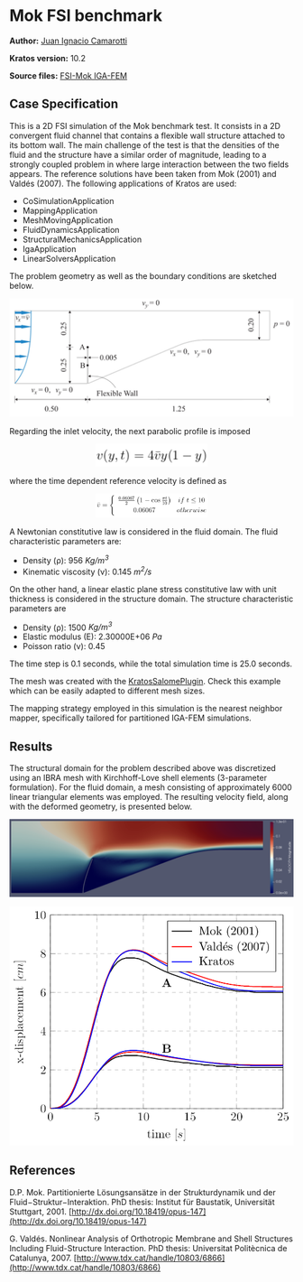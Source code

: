 # Mok FSI benchmark

**Author:** [Juan Ignacio Camarotti](https://github.com/juancamarotti)

**Kratos version:** 10.2

**Source files:** [FSI-Mok IGA-FEM](https://github.com/KratosMultiphysics/Examples/tree/master/co_simulation/validation/fsi_mok_iga_fem/source)

## Case Specification

This is a 2D FSI simulation of the Mok benchmark test. It consists in a 2D convergent fluid channel that contains a flexible wall structure attached to its bottom wall. The main challenge of the test is that the densities of the fluid and the structure have a similar order of magnitude, leading to a strongly coupled problem in where large interaction between the two fields appears. The reference solutions have been taken from  Mok (2001) and Valdés (2007). The following applications of Kratos are used:
* CoSimulationApplication
* MappingApplication
* MeshMovingApplication
* FluidDynamicsApplication
* StructuralMechanicsApplication
* IgaApplication
* LinearSolversApplication

The problem geometry as well as the boundary conditions are sketched below.
<p align="center">
  <img src="data/Mok_benchmark_geometry.png" alt="Mok benchmark geometry." style="width: 600px;"/>
</p>

Regarding the inlet velocity, the next parabolic profile is imposed

<p align="center">
  <img src="data/Mok_inlet_formula_1.png" alt="Mok inlet profile." style="width: 200px;"/>
</p>

where the time dependent reference velocity is defined as

<p align="center">
  <img src="data/Mok_inlet_formula_2.png" alt="Mok velocity formula." style="width: 200px;"/>
</p>

A Newtonian constitutive law is considered in the fluid domain. The fluid characteristic parameters are:
* Density (&rho;): 956 _Kg/m<sup>3</sup>_
* Kinematic viscosity (&nu;): 0.145 _m<sup>2</sup>/s_

On the other hand, a linear elastic plane stress constitutive law with unit thickness is considered in the structure domain. The structure characteristic parameters are
* Density (&rho;): 1500 _Kg/m<sup>3</sup>_
* Elastic modulus (E):  2.30000E+06 _Pa_
* Poisson ratio (&nu;): 0.45

The time step is 0.1 seconds, while the total simulation time is 25.0 seconds.

The mesh was created with the [KratosSalomePlugin](https://github.com/KratosMultiphysics/KratosSalomePlugin/tree/master/tui_examples/mok_fsi). Check this example which can be easily adapted to different mesh sizes.

The mapping strategy employed in this simulation is the nearest neighbor mapper, specifically tailored for partitioned IGA-FEM simulations.

## Results
The structural domain for the problem described above was discretized using an IBRA mesh with Kirchhoff-Love shell elements (3-parameter formulation). For the fluid domain, a mesh consisting of approximately 6000 linear triangular elements was employed. The resulting velocity field, along with the deformed geometry, is presented below. 

<p align="center">
  <img src="data/flow_field_vel_t25.png" alt="Obtained velocity field (t = 25.0)." style="width: 600px;"/>
</p>

<p align="center">
  <img src="data/Mok_ux.png" alt="Point A horizontal displacement comparison." style="width: 600px;"/>
</p>

## References
D.P. Mok. Partitionierte Lösungsansätze in der Strukturdynamik und der Fluid−Struktur−Interaktion. PhD thesis: Institut für Baustatik, Universität Stuttgart, 2001. [http://dx.doi.org/10.18419/opus-147](http://dx.doi.org/10.18419/opus-147)

G. Valdés. Nonlinear Analysis of Orthotropic Membrane and Shell Structures Including Fluid-Structure Interaction. PhD thesis: Universitat Politècnica de Catalunya, 2007. [http://www.tdx.cat/handle/10803/6866](http://www.tdx.cat/handle/10803/6866)
